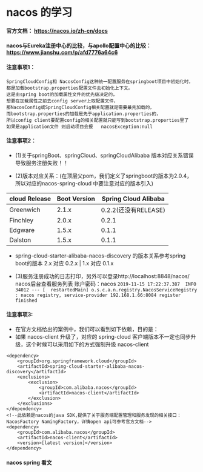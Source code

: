 
# nacos 的学习

#### 官方文档： https://nacos.io/zh-cn/docs

#### nacos与Eureka注册中心的比较，与apollo配置中心的比较： https://www.jianshu.com/p/afd7776a64c6

#### 注意事项1：
````
SpringCloudConfig和 NacosConfig这种统一配置服务在springboot项目中初始化时，
都是加载bootstrap.properties配置文件去初始化上下文。
这是由spring boot的加载属性文件的优先级决定的，
想要在加载属性之前去config server上取配置文件，
那NacosConfig或SpringCloudConfig相关配置就是需要最先加载的，
而bootstrap.properties的加载是先于application.properties的，
所以config client要配置config的相关配置就只能写到bootstrap.properties里了
如果是application文件 则启动项目会报   nacosException:null
````

#### 注意事项2：

* (1)关于springBoot、springCloud、springCloudAlibaba 版本对应关系错误导致服务注册失败！！

* (2)版本对应关系：(在顶层父pom，我们定义了springboot的版本为2.0.4，所以对应的nacos-spring-cloud 中要注意对应的版本引入)

|cloud Release |Boot Version|Spring Cloud Alibaba
|------|------|-----|
|Greenwich | 2.1.x | 0.2.2(还没有RELEASE)
|Finchley |	2.0.x |	0.2.1
|Edgware |	1.5.x |	0.1.1
|Dalston |	1.5.x |	0.1.1

* spring-cloud-starter-alibaba-nacos-discovery 的版本关系参考spring boot的版本 2.x 对应 0.2.x | 1.x 对应 0.1.x

* (3)服务注册成功的日志打印，另外可以登录http://localhost:8848/nacos/ nacos后台查看服务列表 账户密码：nacos
``
2019-11-15 17:22:37.387  INFO 34012 --- [  restartedMain] o.s.c.a.n.registry.NacosServiceRegistry  : nacos registry, service-provider 192.168.1.66:8084 register finished
``

#### 注意事项3:
* 在官方文档给出的案例中，我们可以看到如下依赖，目的是：
* 如果 nacos-client 升级了，对应的 spring-cloud 客户端版本不一定也同步升级，这个时候可以采用如下的方式强制升级 nacos-client

````
<dependency>
    <groupId>org.springframework.cloud</groupId>
    <artifactId>spring-cloud-starter-alibaba-nacos-discovery</artifactId>
    <exclusions>
        <exclusion>
            <groupId>com.alibaba.nacos</groupId>
            <artifactId>nacos-client</artifactId>
        </exclusion>
    </exclusions>
</dependency>
<!--此依赖是nacos的java SDK,提供了关于服务端配置管理和服务发现的相关接口： NacosFactory NamingFactory，详情open api可参考官方文档-->
<dependency>
    <groupId>com.alibaba.nacos</groupId>
    <artifactId>nacos-client</artifactId>
    <version>[latest version]</version>
</dependency>
````

#### nacos spring 看文
